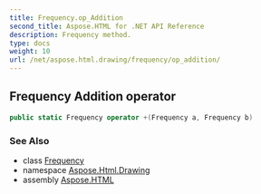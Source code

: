 ```yaml
---
title: Frequency.op_Addition
second_title: Aspose.HTML for .NET API Reference
description: Frequency method. 
type: docs
weight: 10
url: /net/aspose.html.drawing/frequency/op_addition/
---
```

## Frequency Addition operator

```csharp
public static Frequency operator +(Frequency a, Frequency b)
```

### See Also

* class [Frequency](../)
* namespace [Aspose.Html.Drawing](../../frequency/)
* assembly [Aspose.HTML](../../../)
